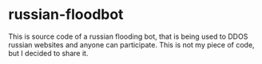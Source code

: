 # russian-floodbot
This is source code of a russian flooding bot, that is being used to DDOS russian websites and anyone can participate. This is not my piece of code, but I decided to share it.
